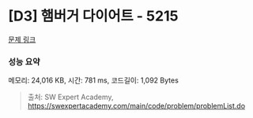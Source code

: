# [D3] 햄버거 다이어트 - 5215 

[문제 링크](https://swexpertacademy.com/main/code/problem/problemDetail.do?contestProbId=AWT-lPB6dHUDFAVT) 

### 성능 요약

메모리: 24,016 KB, 시간: 781 ms, 코드길이: 1,092 Bytes



> 출처: SW Expert Academy, https://swexpertacademy.com/main/code/problem/problemList.do